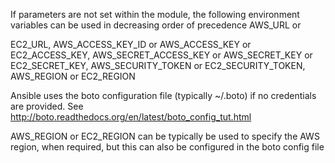 If parameters are not set within the module, the following environment variables can be used in decreasing order of precedence AWS_URL or 

EC2_URL, AWS_ACCESS_KEY_ID or AWS_ACCESS_KEY or EC2_ACCESS_KEY, AWS_SECRET_ACCESS_KEY or AWS_SECRET_KEY or EC2_SECRET_KEY, AWS_SECURITY_TOKEN or EC2_SECURITY_TOKEN, AWS_REGION or EC2_REGION

Ansible uses the boto configuration file (typically ~/.boto) if no credentials are provided. See http://boto.readthedocs.org/en/latest/boto_config_tut.html

AWS_REGION or EC2_REGION can be typically be used to specify the AWS region, when required, but this can also be configured in the boto config file

